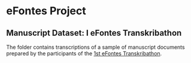 # eFontes Project
## Manuscript Dataset: I eFontes Transkribathon
The folder contains transcriptions of a sample of manuscript documents prepared by the participants of the [1st eFontes Transkribathon](https://scriptores.pl/efontes/transkribathon/).
